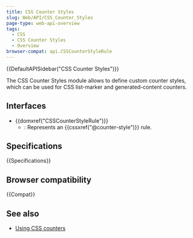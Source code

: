 ```yaml
---
title: CSS Counter Styles
slug: Web/API/CSS_Counter_Styles
page-type: web-api-overview
tags:
  - CSS
  - CSS Counter Styles
  - Overview
browser-compat: api.CSSCounterStyleRule
---
```

{{DefaultAPISidebar("CSS Counter Styles")}}

The CSS Counter Styles module allows to define custom counter styles, which can be used for CSS list-marker and generated-content counters.

## Interfaces

- {{domxref("CSSCounterStyleRule")}}
  - : Represents an {{cssxref("@counter-style")}} rule.

## Specifications

{{Specifications}}

## Browser compatibility

{{Compat}}

## See also

- [Using CSS counters](/en-US/docs/Web/CSS/CSS_Counter_Styles/Using_CSS_counters)
